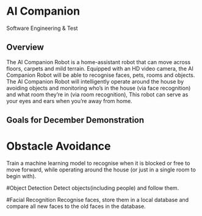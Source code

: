 # AI Companion
Software Engineering &amp; Test

## Overview
The AI Companion Robot is a home-assistant robot that can move across floors, carpets and mild terrain. Equipped with an HD video camera, the AI Companion Robot will be able to recognise faces, pets, rooms and objects. The AI Companion Robot will intelligently operate around the house by avoiding objects and monitoring who’s in the house (via face recognition) and what room they’re in (via room recognition), This robot can serve as your eyes and ears when you’re away from home.

## Goals for December Demonstration
# Obstacle Avoidance 
Train a machine learning model to recognise when it is blocked or free to move forward, while operating around the house (or just in a single room to begin with).

#Object Detection 
Detect objects(including people) and follow them.

#Facial Recognition 
Recognise faces, store them in a local database and compare all new faces to the old faces in the database. 

